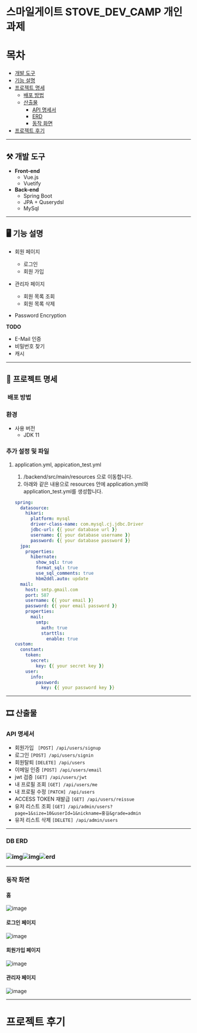 # 스마일게이트 STOVE_DEV_CAMP 개인 과제

# 목차

- [개발 도구](#개발-도구)   
- [기능 설명](#기능-설명)
- [프로젝트 명세](#프로젝트-명세)
  - [배포 방법](#배포-방법)
  - [산출물](#산출물) 
    - [API 명세서](#API-명세서) 
    - [ERD](#DB-ERD) 
    - [동작 화면](#동작-화면) 
- [프로젝트 후기](#프로젝트-후기)


---

## ⚒ 개발 도구

- **Front-end**
  - Vue.js
  - Vuetify
- **Back-end**
  - Spring Boot
  - JPA + Quserydsl
  - MySql
---

## 🖥 기능 설명

- 회원 페이지
    - 로그인
    - 회원 가입
- 관리자 페이지
    - 회원 목록 조회
    - 회원 목록 삭제


- Password Encryption

**TODO**

- E-Mail 인증
- 비밀번호 찾기
- 캐시

---

## 🔧 프로젝트 명세

### ️ 배포 방법

### 환경

- 사용 버전	
  - JDK 11

### 추가 설정 및 파일

1. application.yml, appication_test.yml
   1. /backend/src/main/resources 으로 이동합니다.
   2. 아래와 같은 내용으로 resources 안에 application.yml와 application_test.yml를 생성합니다.

   ```yaml
   spring:
     datasource:
       hikari:
         platform: mysql
         driver-class-name: com.mysql.cj.jdbc.Driver
         jdbc-url: {{ your database url }}
         username: {{ your database username }}
         password: {{ your database password }}
     jpa:
       properties:
         hibernate:
           show_sql: true
           format_sql: true
           use_sql_comments: true
           hbm2ddl.auto: update
     mail:
       host: smtp.gmail.com
       port: 587
       username: {{ your email }}
       password: {{ your email password }}
       properties:
         mail:
           smtp:
             auth: true
             starttls:
               enable: true
   custom:
     constant:
       token:
         secret:
           key: {{ your secret key }}
       user:
         info:
           password:
             key: {{ your password key }}
   ```



---

## 🎞 산출물

### API 명세서

- 회원가입  ` [POST] /api/users/signup` 
- 로그인 `[POST] /api/users/signin`
- 회원탈퇴 `[DELETE] /api/users`
- 이메일 인증 `[POST] /api/users/email`
- jwt 검증 `[GET] /api/users/jwt`
- 내 프로필 조회 `[GET] /api/users/me`
- 내 프로필 수정 `[PATCH] /api/users`
- ACCESS TOKEN 재발급 `[GET] /api/users/reissue`
- 유저 리스트 조회 `[GET] /api/admin/users?page=1&size=10&userId=1&nickname=홍길&grade=admin`
- 유저 리스트 삭제 `[DELETE] /api/admin/users`

---

### DB ERD

### ![img](https://user-images.githubusercontent.com/56910798/146702793-1162c02a-23be-49be-bea4-3410ffe35d10.png)![img](https://user-images.githubusercontent.com/56910798/146702793-1162c02a-23be-49be-bea4-3410ffe35d10.png)![erd](https://user-images.githubusercontent.com/56910798/146702793-1162c02a-23be-49be-bea4-3410ffe35d10.png)



---



### 동작 화면

#### 홈

![image](https://user-images.githubusercontent.com/56910798/146709583-beb7a079-f4d6-4864-80ea-4cd9abcfcfef.png)

#### 로그인 페이지

![image](https://user-images.githubusercontent.com/56910798/146709382-a8c67aec-c7a7-4de7-9dec-16648376ae34.png)

#### 회원가입 페이지

![image](https://user-images.githubusercontent.com/56910798/146709440-d10d5b1e-7298-405c-8cf3-bf37eb75943f.png)

#### 관리자 페이지

![image](https://user-images.githubusercontent.com/56910798/146709520-4f370f63-ece3-4066-83f2-08adf3b35b85.png)

---



# 프로젝트 후기
